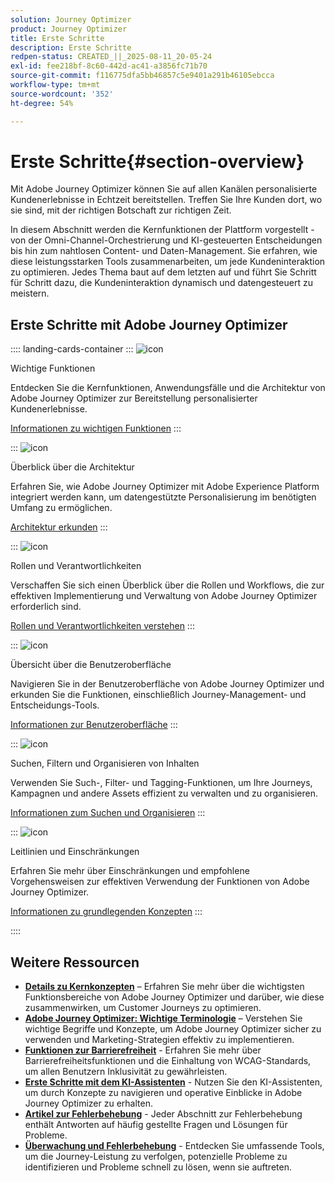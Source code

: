 ```yaml
---
solution: Journey Optimizer
product: Journey Optimizer
title: Erste Schritte
description: Erste Schritte
redpen-status: CREATED_||_2025-08-11_20-05-24
exl-id: fee218bf-8c60-442d-ac41-a3856fc71b70
source-git-commit: f116775dfa5bb46857c5e9401a291b46105ebcca
workflow-type: tm+mt
source-wordcount: '352'
ht-degree: 54%

---
```


# Erste Schritte{#section-overview}

Mit Adobe Journey Optimizer können Sie auf allen Kanälen personalisierte Kundenerlebnisse in Echtzeit bereitstellen. Treffen Sie Ihre Kunden dort, wo sie sind, mit der richtigen Botschaft zur richtigen Zeit.

In diesem Abschnitt werden die Kernfunktionen der Plattform vorgestellt - von der Omni-Channel-Orchestrierung und KI-gesteuerten Entscheidungen bis hin zum nahtlosen Content- und Daten-Management. Sie erfahren, wie diese leistungsstarken Tools zusammenarbeiten, um jede Kundeninteraktion zu optimieren. Jedes Thema baut auf dem letzten auf und führt Sie Schritt für Schritt dazu, die Kundeninteraktion dynamisch und datengesteuert zu meistern.

## Erste Schritte mit Adobe Journey Optimizer

:::: landing-cards-container
:::
![icon](https://cdn.experienceleague.adobe.com/icons/book.svg)

Wichtige Funktionen

Entdecken Sie die Kernfunktionen, Anwendungsfälle und die Architektur von Adobe Journey Optimizer zur Bereitstellung personalisierter Kundenerlebnisse.

[Informationen zu wichtigen Funktionen](../using/start/get-started.md)
:::

:::
![icon](https://cdn.experienceleague.adobe.com/icons/code-branch.svg)

Überblick über die Architektur

Erfahren Sie, wie Adobe Journey Optimizer mit Adobe Experience Platform integriert werden kann, um datengestützte Personalisierung im benötigten Umfang zu ermöglichen. 

[Architektur erkunden](../using/start/architecture-concepts-redpen.md)
:::

:::
![icon](https://cdn.experienceleague.adobe.com/icons/list-check.svg)

Rollen und Verantwortlichkeiten

Verschaffen Sie sich einen Überblick über die Rollen und Workflows, die zur effektiven Implementierung und Verwaltung von Adobe Journey Optimizer erforderlich sind.

[Rollen und Verantwortlichkeiten verstehen](../using/start/quick-start.md)
:::

:::
![icon](https://cdn.experienceleague.adobe.com/icons/gear.svg)

Übersicht über die Benutzeroberfläche

Navigieren Sie in der Benutzeroberfläche von Adobe Journey Optimizer und erkunden Sie die Funktionen, einschließlich Journey-Management- und Entscheidungs-Tools.

[Informationen zur Benutzeroberfläche](../using/start/user-interface.md)
:::

:::
![icon](https://cdn.experienceleague.adobe.com/icons/circle-play.svg)

Suchen, Filtern und Organisieren von Inhalten

Verwenden Sie Such-, Filter- und Tagging-Funktionen, um Ihre Journeys, Kampagnen und andere Assets effizient zu verwalten und zu organisieren.

[Informationen zum Suchen und Organisieren](../using/start/search-filter-categorize.md)
:::

:::
![icon](https://cdn.experienceleague.adobe.com/icons/puzzle-piece.svg)

Leitlinien und Einschränkungen

Erfahren Sie mehr über Einschränkungen und empfohlene Vorgehensweisen zur effektiven Verwendung der Funktionen von Adobe Journey Optimizer.

[Informationen zu grundlegenden Konzepten](../using/start/guardrails.md)
:::

::::


## Weitere Ressourcen

- **[Details zu Kernkonzepten](../using/start/functional-areas-redpen.md)** – Erfahren Sie mehr über die wichtigsten Funktionsbereiche von Adobe Journey Optimizer und darüber, wie diese zusammenwirken, um Customer Journeys zu optimieren.
- **[Adobe Journey Optimizer: Wichtige Terminologie](../using/start/terminology-md-redpen.md)** – Verstehen Sie wichtige Begriffe und Konzepte, um Adobe Journey Optimizer sicher zu verwenden und Marketing-Strategien effektiv zu implementieren.
- **[Funktionen zur Barrierefreiheit](../using/start/accessibility.md)** - Erfahren Sie mehr über Barrierefreiheitsfunktionen und die Einhaltung von WCAG-Standards, um allen Benutzern Inklusivität zu gewährleisten.
- **[Erste Schritte mit dem KI-Assistenten](../using/start/ai-assistant.md)** - Nutzen Sie den KI-Assistenten, um durch Konzepte zu navigieren und operative Einblicke in Adobe Journey Optimizer zu erhalten.
- **[Artikel zur Fehlerbehebung](../using/start/troubleshooting.md)** - Jeder Abschnitt zur Fehlerbehebung enthält Antworten auf häufig gestellte Fragen und Lösungen für Probleme.
- **[Überwachung und Fehlerbehebung](/help/rp_landing_pages/troubleshoot-journey-landing-page.md)** - Entdecken Sie umfassende Tools, um die Journey-Leistung zu verfolgen, potenzielle Probleme zu identifizieren und Probleme schnell zu lösen, wenn sie auftreten.


